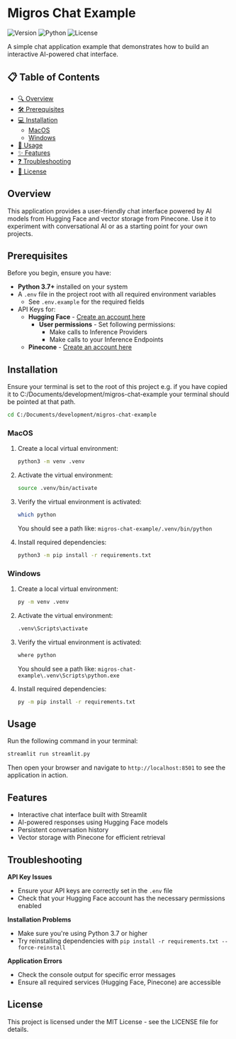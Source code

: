 # Migros Chat Example

![Version](https://img.shields.io/badge/version-1.0.0-blue)
![Python](https://img.shields.io/badge/Python-3.7+-green)
![License](https://img.shields.io/badge/license-MIT-lightgrey)

A simple chat application example that demonstrates how to build an interactive AI-powered chat interface.

## 📋 Table of Contents

- [🔍 Overview](#overview)
- [🛠️ Prerequisites](#prerequisites)
- [💻 Installation](#installation)
  - [MacOS](#macos)
  - [Windows](#windows)
- [🚀 Usage](#usage)
- [✨ Features](#features)
- [❓ Troubleshooting](#troubleshooting)
- [📄 License](#license)

## Overview

This application provides a user-friendly chat interface powered by AI models from Hugging Face and vector storage from Pinecone. Use it to experiment with conversational AI or as a starting point for your own projects.

## Prerequisites

Before you begin, ensure you have:

- **Python 3.7+** installed on your system
- A `.env` file in the project root with all required environment variables
  - See `.env.example` for the required fields
- API Keys for:
  - **Hugging Face** - [Create an account here](https://huggingface.co/join)
    - **User permissions** - Set following permissions:
      - Make calls to Inference Providers
      - Make calls to your Inference Endpoints
  - **Pinecone** - [Create an account here](https://www.pinecone.io/)

## Installation

Ensure your terminal is set to the root of this project e.g. if you have copied it to C:/Documents/development/migros-chat-example your terminal should be pointed at that path.

```bash
cd C:/Documents/development/migros-chat-example
```

### MacOS 

1. Create a local virtual environment:

   ```bash
   python3 -m venv .venv
   ```

2. Activate the virtual environment:

   ```bash
   source .venv/bin/activate
   ```

3. Verify the virtual environment is activated:

   ```bash
   which python
   ```

   You should see a path like: `migros-chat-example/.venv/bin/python`

4. Install required dependencies:

   ```bash
   python3 -m pip install -r requirements.txt
   ```

### Windows

1. Create a local virtual environment:

   ```bash
   py -m venv .venv
   ```

2. Activate the virtual environment:

   ```bash
   .venv\Scripts\activate
   ```

3. Verify the virtual environment is activated:

   ```bash
   where python
   ```

   You should see a path like: `migros-chat-example\.venv\Scripts\python.exe`

4. Install required dependencies:

   ```bash
   py -m pip install -r requirements.txt
   ```

## Usage

Run the following command in your terminal:

```bash
streamlit run streamlit.py
```

Then open your browser and navigate to `http://localhost:8501` to see the application in action.

## Features

- Interactive chat interface built with Streamlit
- AI-powered responses using Hugging Face models
- Persistent conversation history
- Vector storage with Pinecone for efficient retrieval

## Troubleshooting

**API Key Issues**

- Ensure your API keys are correctly set in the `.env` file
- Check that your Hugging Face account has the necessary permissions enabled

**Installation Problems**

- Make sure you're using Python 3.7 or higher
- Try reinstalling dependencies with `pip install -r requirements.txt --force-reinstall`

**Application Errors**

- Check the console output for specific error messages
- Ensure all required services (Hugging Face, Pinecone) are accessible

## License

This project is licensed under the MIT License - see the LICENSE file for details.
